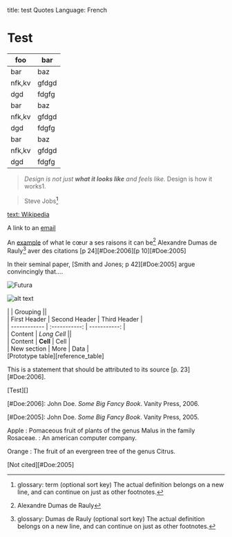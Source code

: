 title: test 
Quotes Language: French

  

# Test

| foo | bar |  
|  ------	| ------	|  
| bar | baz |  
| nfk,kv |gfdgd  |  
|dgd|fdgfg|  
| bar | baz |  
| nfk,kv |gfdgd  |  
|dgd|fdgfg|  
| bar | baz |  
| nfk,kv |gfdgd  |  
|dgd|fdgfg| 


> *Design is not just **what it looks like** and feels like.* 
> Design is how it works1.

> Steve Jobs[^glossaryfootnote]

[ text: Wikipedia](http://wikipedia.org)

A link to an [email](bastian@getkirby.com)


An [example](http://url.com/ "Title") of what le cœur a ses raisons it can be[^1] Alexandre Dumas de Rauly[^rauly] aver des citations [p 24][#Doe:2006][p 10][#Doe:2005]

In their seminal paper, [Smith and Jones; p 42][#Doe:2005] argue
convincingly that....

![Futura](/Users/adumasderauly/Desktop/006.jpg "Futura")

![alt text][id]

  [id]: /Users/adumasderauly/Desktop/IMG_1857.jpg "Title"

|              | Grouping                    ||  
| First Header | Second Header | Third Header |  
| ------------ | :-----------: | -----------: |  
| Content      | *Long Cell*                 ||  
| Content      | **Cell**      | Cell         |  
| New section  | More          | Data         |   
[Prototype table][reference_table]

This is a statement that should be attributed to
its source [p. 23][#Doe:2006].

[Test][]


[#Doe:2006]: John Doe. *Some Big Fancy Book*.  Vanity Press, 2006.
    
[#Doe:2005]: John Doe. *Some Big Fancy Book*.  Vanity Press, 2005.

[^glossaryfootnote]: glossary: term (optional sort key)
	The actual definition belongs on a new line, and can continue on just as other footnotes.
    
[^rauly]: glossary: Dumas de Rauly (optional sort key)
	The actual definition belongs on a new line, and can continue on
    just as other footnotes.
   
Apple
:   Pomaceous fruit of plants of the genus Malus in 
    the family Rosaceae.
:   An american computer company.

Orange
:   The fruit of an evergreen tree of the genus Citrus.

[^1]: Alexandre Dumas de Rauly

[Not cited][#Doe:2005]
